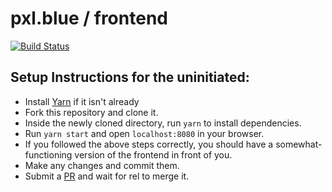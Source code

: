 # pxl.blue / frontend

[![Build Status](https://drone.pxl.blue/api/badges/pxl.blue/frontend/status.svg)](https://drone.pxl.blue/pxl.blue/frontend)

## Setup Instructions for the uninitiated:
- Install [Yarn](https://classic.yarnpkg.com/en/docs/install) if it isn't already
- Fork this repository and clone it.
- Inside the newly cloned directory, run `yarn` to install dependencies.
- Run `yarn start` and open `localhost:8080` in your browser.
- If you followed the above steps correctly, you should have a somewhat-functioning version of the frontend in front of you.
- Make any changes and commit them.
- Submit a [PR](https://github.com/pxlblue/frontend/pulls) and wait for rel to merge it.